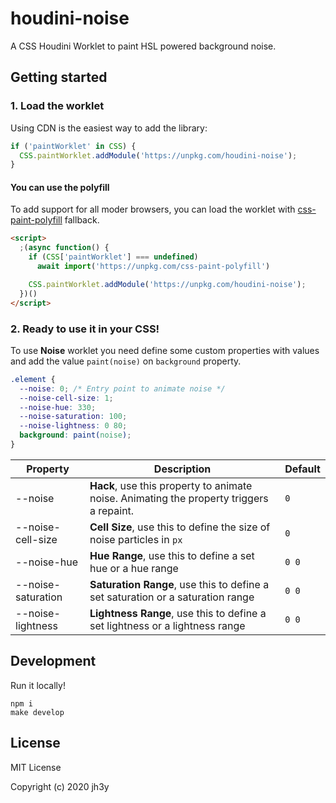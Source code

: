 # houdini-noise

A CSS Houdini Worklet to paint HSL powered background noise.

## Getting started

### 1. Load the worklet

Using CDN is the easiest way to add the library:

```js
if ('paintWorklet' in CSS) {
  CSS.paintWorklet.addModule('https://unpkg.com/houdini-noise');
}
```

#### You can use the polyfill

To add support for all moder browsers, you can load the worklet with [css-paint-polyfill](https://github.com/GoogleChromeLabs/css-paint-polyfill) fallback.

```html
<script>
  ;(async function() {
    if (CSS['paintWorklet'] === undefined)
      await import('https://unpkg.com/css-paint-polyfill')

    CSS.paintWorklet.addModule('https://unpkg.com/houdini-noise');
  })()
</script>
```

### 2. Ready to use it in your CSS!

To use **Noise** worklet you need define some custom properties with values and add the value `paint(noise)` on `background` property.

```css
.element {
  --noise: 0; /* Entry point to animate noise */
  --noise-cell-size: 1;
  --noise-hue: 330;
  --noise-saturation: 100;
  --noise-lightness: 0 80;
  background: paint(noise);
}
```

| Property | Description | Default |
| -------- | ----------- | ------------- |
| --noise | **Hack**, use this property to animate noise. Animating the property triggers a repaint. | `0` |
| --noise-cell-size | **Cell Size**, use this to define the size of noise particles in `px` | `0` |
| --noise-hue | **Hue Range**, use this to define a set hue or a hue range | `0 0` |
| --noise-saturation | **Saturation Range**, use this to define a set saturation or a saturation range | `0 0` |
| --noise-lightness | **Lightness Range**, use this to define a set lightness or a lightness range | `0 0` |

## Development
Run it locally!

```
npm i
make develop
```

## License

MIT License

Copyright (c) 2020 jh3y
